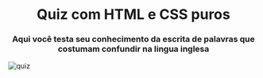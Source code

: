 <div align="center">
<h1>Quiz com HTML e CSS puros</h1>
</div>

<div align="center">
<h3>Aqui você testa seu conhecimento da escrita de palavras que costumam confundir na lingua inglesa</h3>
</div>

![quiz](https://user-images.githubusercontent.com/110649796/204407513-22470363-a3aa-4b84-bcd8-175245bad378.png)
